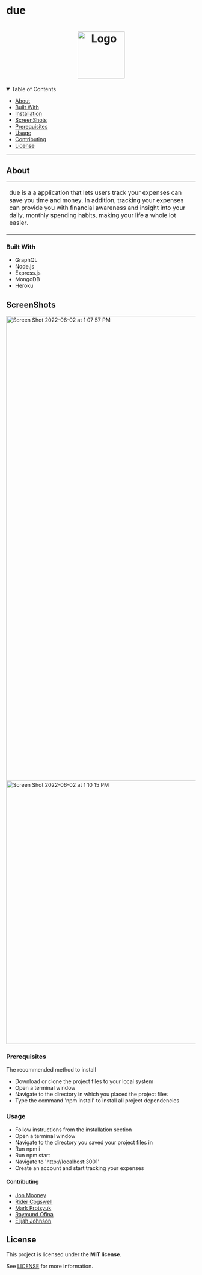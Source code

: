 # due
<h1 align="center">
  <a href="https://github.com/dec0dOS/amazing-github-template">
    <img src="assets/images/moneyicon.png" alt="Logo" width="125" height="125">
  </a>
</h1>

<details open="open">
<summary>Table of Contents</summary>

- [About](#about)
- [Built With](#built-with)
- [Installation](#Installation)
- [ScreenShots](#ScreenShots)
- [Prerequisites](#Prerequisites)
- [Usage](#usage)
- [Contributing](#contributing)
- [License](#license)

</details>

---

## About

<table>
<tr>
<td>

due is a a application that lets users track your expenses can save you time and money. In addition, tracking your expenses can provide you with financial awareness and insight into your daily, monthly spending habits, making your life a whole lot easier.
</details>

</td>
</tr>
</table>

### Built With

- GraphQL
- Node.js
- Express.js
- MongoDB 
- Heroku 

## ScreenShots

<img width="1233" alt="Screen Shot 2022-06-02 at 1 07 57 PM" src="https://user-images.githubusercontent.com/57610153/171734099-8f21b7d6-f47a-42d4-b371-b1ba8c2ddd35.png">



<img width="698" alt="Screen Shot 2022-06-02 at 1 10 15 PM" src="https://user-images.githubusercontent.com/57610153/171734024-a9578b00-051c-4e73-b97b-e2c6f5ffefdd.png">



### Prerequisites

The recommended method to install

- Download or clone the project files to your local system
- Open a terminal window
- Navigate to the directory in which you placed the project files
- Type the command 'npm install' to install all project dependencies

### Usage

- Follow instructions from the installation section
- Open a terminal window
- Navigate to the directory you saved your project files in
- Run npm i 
- Run npm start
- Navigate to 'http://localhost:3001'
- Create an account and start tracking your expenses


#### Contributing

- [Jon Mooney](https://github.com/JonMooney)
- [Rider Cogswell](https://github.com/RiderCogswell)
- [Mark Protsyuk](https://github.com/MrProtsyuk)
- [Raymund Ofina](https://github.com/Raymundofina)
- [Elijah Johnson](https://github.com/elijohnson565)



## License

This project is licensed under the **MIT license**. 

See [LICENSE](LICENSE) for more information.

